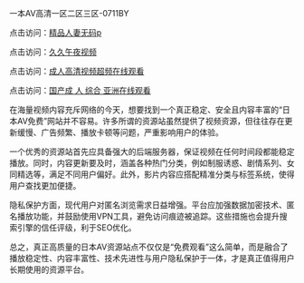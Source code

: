 一本AV高清一区二区三区-0711BY

点击访问：<a href="https://heiliao2dmwwy.pages.dev">精品人妻无码p</a>

点击访问：<a href="https://heiliaoll4qsx.pages.dev">久久午夜视频</a>

点击访问：<a href="https://heiliaowzu4ur.pages.dev">成人高清视频超频在线观看</a>

点击访问：<a href="https://heiliaozj3tjd.pages.dev">国产成 人 综合 亚洲在线观看</a>




在海量视频内容充斥网络的今天，想要找到一个真正稳定、安全且内容丰富的“日本AV免费”网站并不容易。许多所谓的资源站虽然提供了视频资源，但往往存在更新缓慢、广告频繁、播放卡顿等问题，严重影响用户的体验。

一个优秀的资源站首先应具备强大的后端服务器，保证视频在任何时间段都能稳定播放。同时，内容更新要及时，涵盖各种热门分类，例如制服诱惑、剧情系列、女同精选等，满足不同用户偏好。此外，影片内容应搭配精准分类与标签系统，使得用户查找更加便捷。

隐私保护方面，现代用户对匿名浏览需求日益增强。平台应加强数据加密技术、匿名播放功能，并鼓励使用VPN工具，避免访问痕迹被追踪。这些措施也会提升搜索引擎的信任评级，利于SEO优化。

总之，真正高质量的日本AV资源站点不仅仅是“免费观看”这么简单，而是融合了播放稳定性、内容丰富性、技术先进性与用户隐私保护于一体，才是真正值得用户长期使用的资源平台。

<span style="display:none;">[Canonical link]( https://github.com/nodie404/riben1203 )</span>
